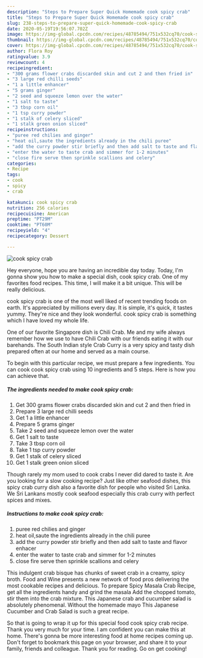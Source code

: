 ```yaml
---
description: "Steps to Prepare Super Quick Homemade cook spicy crab"
title: "Steps to Prepare Super Quick Homemade cook spicy crab"
slug: 238-steps-to-prepare-super-quick-homemade-cook-spicy-crab
date: 2020-05-19T19:56:07.702Z
image: https://img-global.cpcdn.com/recipes/48785494/751x532cq70/cook-spicy-crab-recipe-main-photo.jpg
thumbnail: https://img-global.cpcdn.com/recipes/48785494/751x532cq70/cook-spicy-crab-recipe-main-photo.jpg
cover: https://img-global.cpcdn.com/recipes/48785494/751x532cq70/cook-spicy-crab-recipe-main-photo.jpg
author: Flora Roy
ratingvalue: 3.9
reviewcount: 4
recipeingredient:
- "300 grams flower crabs discarded skin and cut 2 and then fried in"
- "3 large red chilli seeds"
- "1 a little enhancer"
- "5 grams ginger"
- "2 seed and squeeze lemon over the water"
- "1 salt to taste"
- "3 tbsp corn oil"
- "1 tsp curry powder"
- "1 stalk of celery sliced"
- "1 stalk green onion sliced"
recipeinstructions:
- "puree red chilies and ginger"
- "heat oil,saute the ingredients already in the chili puree"
- "add the curry powder stir briefly and then add salt to taste and flavor enhacer"
- "enter the water to taste crab and simmer for 1-2 minutes"
- "close fire serve then sprinkle scallions and celery"
categories:
- Recipe
tags:
- cook
- spicy
- crab

katakunci: cook spicy crab 
nutrition: 256 calories
recipecuisine: American
preptime: "PT29M"
cooktime: "PT60M"
recipeyield: "4"
recipecategory: Dessert

---
```



![cook spicy crab](https://img-global.cpcdn.com/recipes/48785494/751x532cq70/cook-spicy-crab-recipe-main-photo.jpg)

Hey everyone, hope you are having an incredible day today. Today, I'm gonna show you how to make a special dish, cook spicy crab. One of my favorites food recipes. This time, I will make it a bit unique. This will be really delicious.

cook spicy crab is one of the most well liked of recent trending foods on earth. It's appreciated by millions every day. It is simple, it's quick, it tastes yummy. They're nice and they look wonderful. cook spicy crab is something which I have loved my whole life.

One of our favorite Singapore dish is Chili Crab. Me and my wife always remember how we use to have Chili Crab with our friends eating it with our barehands. The South Indian style Crab Curry is a very spicy and tasty dish prepared often at our home and served as a main course.


To begin with this particular recipe, we must prepare a few ingredients. You can cook cook spicy crab using 10 ingredients and 5 steps. Here is how you can achieve that.

<!--inarticleads1-->

##### The ingredients needed to make cook spicy crab:

1. Get 300 grams flower crabs discarded skin and cut 2 and then fried in
1. Prepare 3 large red chilli seeds
1. Get 1 a little enhancer
1. Prepare 5 grams ginger
1. Take 2 seed and squeeze lemon over the water
1. Get 1 salt to taste
1. Take 3 tbsp corn oil
1. Take 1 tsp curry powder
1. Get 1 stalk of celery sliced
1. Get 1 stalk green onion sliced


Though rarely my mom used to cook crabs I never did dared to taste it. Are you looking for a slow cooking recipe? Just like other seafood dishes, this spicy crab curry dish also a favorite dish for people who visited Sri Lanka. We Sri Lankans mostly cook seafood especially this crab curry with perfect spices and mixes. 

<!--inarticleads2-->

##### Instructions to make cook spicy crab:

1. puree red chilies and ginger
1. heat oil,saute the ingredients already in the chili puree
1. add the curry powder stir briefly and then add salt to taste and flavor enhacer
1. enter the water to taste crab and simmer for 1-2 minutes
1. close fire serve then sprinkle scallions and celery


This indulgent crab bisque has chunks of sweet crab in a creamy, spicy broth. Food and Wine presents a new network of food pros delivering the most cookable recipes and delicious. To prepare Spicy Masala Crab Recipe, get all the ingredients handy and grind the masala Add the chopped tomato, stir them into the crab mixture. This Japanese crab and cucumber salad is absolutely phenomenal. Without the homemade mayo This Japanese Cucumber and Crab Salad is such a great recipe. 

So that is going to wrap it up for this special food cook spicy crab recipe. Thank you very much for your time. I am confident you can make this at home. There's gonna be more interesting food at home recipes coming up. Don't forget to bookmark this page on your browser, and share it to your family, friends and colleague. Thank you for reading. Go on get cooking!
